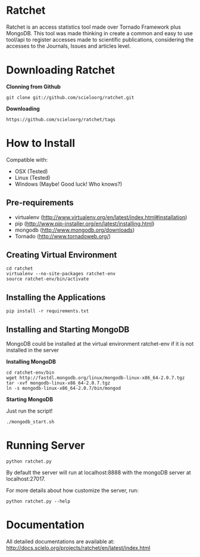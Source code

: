 Ratchet
=======

Ratchet is an access statistics tool made over Tornado Framework plus MongoDB. This tool was made
thinking in create a common and easy to use tool/api to register accesses made to scientific 
publications, considering the accesses to the Journals, Issues and articles level.

Downloading Ratchet
===================

**Clonning from Github**

    git clone git://github.com/scieloorg/ratchet.git

**Downloading**

    https://github.com/scieloorg/ratchet/tags

How to Install
==============

Compatible with: 

 * OSX (Tested)
 * Linux (Tested)
 * Windows (Maybe! Good luck! Who knows?)

Pre-requirements
----------------

* virtualenv (http://www.virtualenv.org/en/latest/index.html#installation)
* pip (http://www.pip-installer.org/en/latest/installing.html)
* mongodb (http://www.mongodb.org/downloads)
* Tornado (http://www.tornadoweb.org/)

Creating Virtual Environment
----------------------------

    cd ratchet
    virtualenv --no-site-packages ratchet-env
    source ratchet-env/bin/activate

Installing the Applications
---------------------------

    pip install -r requirements.txt

Installing and Starting MongoDB
-------------------------------

MongoDB could be installed at the virtual environment ratchet-env if it is not installed in the server

**Installing MongoDB**

    cd ratchet-env/bin
    wget http://fastdl.mongodb.org/linux/mongodb-linux-x86_64-2.0.7.tgz
    tar -xvf mongodb-linux-x86_64-2.0.7.tgz
    ln -s mongodb-linux-x86_64-2.0.7/bin/mongod

**Starting MongoDB**

Just run the script!

    ./mongodb_start.sh

Running Server
==============

    python ratchet.py

By default the server will run at localhost:8888 with the mongoDB server at localhost:27017.

For more details about how customize the server, run:

    python ratchet.py --help

Documentation
=============

All detailed documentations are available at: http://docs.scielo.org/projects/ratchet/en/latest/index.html

